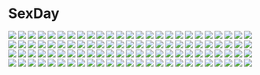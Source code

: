 # SexDay
![](https://konachan.com/jpeg/b8a7d7cab21754674b70bbc3ecaa3f77/Konachan.com%20-%20292451%20amasora_taichi%20bed%20brown_eyes%20brown_hair%20food%20girls_und_panzer%20kadotani_anzu%20long_hair%20towel%20twintails%20wet.jpg)
![](https://konachan.com/image/3d51af306c2cd6c17c285ab69545ea2c/Konachan.com%20-%2040928%20animal%20cat%20halloween%20pumpkin%20tagme%20witch.jpg)
![](https://konachan.com/image/f4fa2a6cab70de3a7aefb529472cbe6c/Konachan.com%20-%20171460%20blue_eyes%20blue_hair%20blush%20christmas%20gloves%20hat%20pink_hair%20ponytail%20purple_hair%20red_eyes%20red_hair%20santa_hat%20skirt%20thighhighs%20tomoe_mami%20twintails.jpg)
![](https://konachan.com/image/706126739208573f69e5f8d3823b1c5f/Konachan.com%20-%2035784%20bra%20breasts%20cleavage%20jpeg_artifacts%20katsura_kotonoha%20panties%20saionji_sekai%20school_days%20underwear%20zettai_ryouiki.jpg)
![](https://konachan.com/image/3db2bf625c3fcc06ed3367f9be523722/Konachan.com%20-%20235515%20animal%20bird%20bow%20dress%20feathers%20houjuu_nue%20landscape%20ryosios%20scenic%20short_hair%20thighhighs%20touhou%20wings.jpg)
![](https://konachan.com/image/24e5003a0f7a680344f5504e16637cb8/Konachan.com%20-%20136529%20animal%20bed%20blush%20cat%20headband%20original%20red_eyes%20zpolice.jpg)
![](https://konachan.com/jpeg/85fbc7fbc46cc2b5c99b5345bd5327b9/Konachan.com%20-%20164246%20apple%20dress%20food%20fruit%20kagamine_rin%20mokoppe%20vocaloid%20white.jpg)
![](https://konachan.com/jpeg/f99591eac18a8199e7d151853b34d252/Konachan.com%20-%20220417%20blonde_hair%20blue_eyes%20nibiiro_shizuka%20original.jpg)
![](https://konachan.com/image/0ac2c62180b4acb5091c72b6ee85ec92/Konachan.com%20-%2051169%20hatsune_miku%20vocaloid.jpg)
![](https://konachan.com/jpeg/fe51955023ef371aacc9a2af2c571fcb/Konachan.com%20-%20185401%20akagi_%28kancolle%29%20anthropomorphism%20drink%20food%20group%20haruna_%28kancolle%29%20hiei_%28kancolle%29%20kaga_%28kancolle%29%20night%20ooi_%28kancolle%29%20stars%20suzuya_%28kancolle%29.jpg)
![](https://konachan.com/jpeg/351bf529e5d716fc3617c26c33587cc4/Konachan.com%20-%20285956%20aqua_eyes%20bikini%20braids%20clouds%20headband%20hoodie%20katana%20long_hair%20mashiro_aa%20navel%20ponytail%20sky%20swimsuit%20sword%20tree%20water%20weapon%20white_hair%20yellow_eyes.jpg)
![](https://konachan.com/jpeg/78e7842a792c4ea4f6984afe0cbcea50/Konachan.com%20-%20258617%20bed%20black_eyes%20black_hair%20blush%20bow%20condom%20kneehighs%20logo%20long_hair%20panties%20school_uniform%20skirt%20tagme_%28artist%29%20twintails%20underwear%20yumehiko.jpg)
![](https://konachan.com/image/54253dab90127d48a8ba6bf348faa00a/Konachan.com%20-%20292864%20close%20flowers%20gray_hair%20green%20green_eyes%20horns%20maou%28demonlord%29%20original%20short_hair%20signed%20wristwear.jpg)
![](https://konachan.com/image/2d542f54c1a287f4008062537c2755db/Konachan.com%20-%2046397%20eila_ilmatar_juutilainen%20sanya_v_litvyak%20strike_witches.jpg)
![](https://konachan.com/image/ffd928c1ebe1a7fd377bfb598bb63b67/Konachan.com%20-%20262549%20bed%20blush%20bra%20breasts%20brown_eyes%20brown_hair%20huyumitsu%20nipples%20open_shirt%20original%20panties%20pantyhose%20school_uniform%20shirt%20short_hair%20skirt%20underwear.jpg)
![](https://konachan.com/image/943f9a5d3163f043fc9e73b69c1b439e/Konachan.com%20-%2029976%20galaxy_angel%20milfeulle_sakuraba.jpg)
![](https://konachan.com/image/04a52a26a264f2544e8c37bc262d7800/Konachan.com%20-%20190232%20animal_ears%20blush%20bow%20breasts%20brown_eyes%20bunny_ears%20cleavage%20long_hair%20nanaroba_hana%20original%20purple_hair%20ribbons%20thighhighs%20waitress%20zoom_layer.jpg)
![](https://konachan.com/image/e477dc2331832929cfb8ee2bd7ddc01a/Konachan.com%20-%20160652%20camera%20flowers%20hatomsk%20original%20scarf.jpg)
![](https://konachan.com/jpeg/81371e4e215a0a1d4fb4e3a1668924a7/Konachan.com%20-%2038497%20cuffs_%28studio%29%20garden_%28galge%29.jpg)
![](https://konachan.com/image/24e3442ecb0d4aa6b53965152fadb66f/Konachan.com%20-%2068251%20hatsune_miku%20twintails%20vocaloid.jpg)
![](https://konachan.com/image/9e94ed40e875d0b3acb556b6d358ff7f/Konachan.com%20-%2059303%20hatsune_miku%20jpeg_artifacts%20kasane_teto%20utau%20vocaloid%20w.s.jpg)
![](https://konachan.com/image/91decb00a3bcabfa4fad428cb6fcc1c3/Konachan.com%20-%20174838%20gemi%20green_hair%20original%20pantyhose%20skirt%20snow%20tree.jpg)
![](https://konachan.com/image/8a3d0b8635a6e6c0392d563db2096c84/Konachan.com%20-%2055749%20guitar%20hakurei_reimu%20hoshiguma_yuugi%20instrument%20komeiji_satori%20kurodani_yamame%20mizuhashi_parsee%20music%20pointed_ears%20sayori%20thighhighs%20touhou.jpg)
![](https://konachan.com/image/3f4cbf1f638fc221b9732e6285918cd0/Konachan.com%20-%20142348%20brown_eyes%20brown_hair%20misaka_mikoto%20school_uniform%20short_hair%20sky%20to_aru_kagaku_no_railgun%20to_aru_majutsu_no_index%20watermark.jpg)
![](https://konachan.com/image/6321ffa860457266a9c7508b981f005c/Konachan.com%20-%2037085%20aqua_hair%20black_hair%20blue_eyes%20brown_hair%20gainax%20glasses%20gray_hair%20group%20kneehighs%20male%20red_eyes%20ribbons%20rooftop%20scan%20short_hair%20skirt%20twintails.jpg)
![](https://konachan.com/image/8b588c7dd8041fb43bda5efe446adf57/Konachan.com%20-%2018575%20planetes.jpg)
![](https://konachan.com/image/25292680b653a70eb52796d3dec7cb6f/Konachan.com%20-%2048246%20hayate_no_gotoku%20maid%20maria_%28hayate_no_gotoku%29%20sanzenin_nagi.jpg)
![](https://konachan.com/jpeg/447447543fa9b3c711fe00a4386e7bf7/Konachan.com%20-%20302094%20breasts%20cleavage%20close%20dekitani%20fairy%20flowers%20original%20pointed_ears%20polychromatic%20wings.jpg)
![](https://konachan.com/image/d9a744b8e2ce2469c696681c123548ab/Konachan.com%20-%20188499%20black_eyes%20black_hair%20blush%20bondage%20cameltoe%20cheerleader%20f-ism%20kneehighs%20murakami_suigun%20original%20panties%20ponytail%20spread_legs%20underwear.jpg)
![](https://konachan.com/image/f1dd1571c1e5f237e5af15e869be6447/Konachan.com%20-%2067262%20saigyouji_yuyuko%20touhou.jpg)
![](https://konachan.com/image/16f0974fb9794c2630133cd43c80c5f8/Konachan.com%20-%20126587%20aqua_eyes%20aqua_hair%20bow%20cosplay%20crying%20hatsune_miku%20koyubi%20long_hair%20mahou_shoujo_madoka_magica%20pink%20ribbons%20thighhighs%20twintails%20vocaloid.jpg)
![](https://konachan.com/image/0ce214886d81fc8ec677514f50a2db51/Konachan.com%20-%20137002%20original%20teddy_yang.jpg)
![](https://konachan.com/jpeg/487eac8451be0f27bbedf1bc5adf9647/Konachan.com%20-%2060565%20bed%20cube%20game_cg%20kanekiyo_miwa%20natsu_no_ame%20panties%20segawa_rikako%20striped_panties%20underwear.jpg)
![](https://konachan.com/jpeg/3ab9bafdd6ce9e293eedcab2b8a7814c/Konachan.com%20-%20223413%20anthropomorphism%20chibi%20gakkou_gurashi%21%20hatsune_miku%20kashuu_kiyomitsu%20long_hair%20male%20ponita%20tagme_%28character%29%20takeya_yuki%20touken_ranbu%20vocaloid.jpg)
![](https://konachan.com/image/cf1d703784707248df736db9650f10f8/Konachan.com%20-%20150275%20black_hair%20japanese_clothes%20kentaurosu%20long_hair%20original.jpg)
![](https://konachan.com/image/881d07ddbd94708f547a8a8ff68ce253/Konachan.com%20-%2041151%20amamiya_shiina%20bikini%20maid%20nanashiro_nanami%20nogizaka_haruka%20nogizaka_haruka_no_himitsu%20nogizaka_mika%20pool%20sakurazaka_hazuki%20swimsuit%20topless.jpg)
![](https://konachan.com/jpeg/aad44eb1328b487ab85e7669e746a2f0/Konachan.com%20-%2074594%20bed%20bell%20blue_hair%20blush%20breasts%20catgirl%20chibi%20loli%20neko_koi%20nipples%20nopan%20open_shirt%20red_eyes%20tail%20thighhighs%20twintails%20whirlpool%20white_hair.jpg)
![](https://konachan.com/jpeg/1746be8940c80effdcc3c59bb0bb1962/Konachan.com%20-%20217804%20ass%20barefoot%20bra%20breasts%20cleavage%20fish.boy%20garter%20gloves%20headdress%20nishikino_maki%20panties%20purple_eyes%20red_hair%20underwear%20white.jpg)
![](https://konachan.com/image/70b88fbe6379df462f94558cbba6d6d7/Konachan.com%20-%2064254%20gumi%20headphones%20vocaloid%20white.jpg)
![](https://konachan.com/jpeg/b4eae5b6b3c323ca77915f47040fb07b/Konachan.com%20-%20149616%20game_cg%20ko%7Echa%20saimon_eclair%20saimon_misumi%20witch%27s_garden.jpg)
![](https://konachan.com/image/d1e2e8447eae9b879274bda693851b61/Konachan.com%20-%2060222%20blue_eyes%20brown_hair%20kantoku%20long_hair%20miyazawa_midori%20natsu_no_ame%20scan.jpg)
![](https://konachan.com/image/670d2dd4b582617c6621c465eaf1896e/Konachan.com%20-%20224932%20bou_nin%20clouds%20dress%20long_hair%20original%20petals%20rain%20scenic%20sky%20water.jpg)
![](https://konachan.com/jpeg/e77aa23a794c778582ab0f2ce88dcae9/Konachan.com%20-%2086392%20bra%20horns%20ibuki_suika%20masiroke%20open_shirt%20pantyhose%20school_uniform%20touhou%20underwear.jpg)
![](https://konachan.com/jpeg/8d607f5a821a3d4bbfe1bef5ad3411ca/Konachan.com%20-%20282576%20aqua_eyes%20blush%20braids%20original%20pajamas%20purple_hair%20short_hair%20shorts%20sumisaki_yuzuna%20white.jpg)
![](https://konachan.com/image/f902ba4bd46223b67b991cd3d71c63c2/Konachan.com%20-%20276878%20barefoot%20blush%20boots%20breasts%20cleavage%20dress%20drink%20headband%20long_hair%20nipples%20no_bra%20nopan%20original%20pantyhose%20skirt%20skirt_lift%20thighhighs%20wink.jpg)
![](https://konachan.com/image/0676795f7e4ee67b3d8b12507b1c29a0/Konachan.com%20-%2026704%20donald_duck%20goofy%20kairi%20kingdom_hearts%20mickey%20roxas%20sora.jpg)
![](https://konachan.com/jpeg/d0e349a662701610927baa7ba6b82a23/Konachan.com%20-%2013499%20dualscreen%20hidamari_sketch%20miyako%20vector%20yuno.jpg)
![](https://konachan.com/image/fb3e7008ab9f5858cbb910f72164cea9/Konachan.com%20-%20104954%20bandaid%20flowers%20genderswap%20gun%20panties%20parody%20red_eyes%20school_uniform%20short_hair%20skirt%20socks%20suzushina_yuriko%20underwear%20weapon%20white%20white_hair.jpg)
![](https://konachan.com/image/d0554d7bf7606446f791c0f435b24760/Konachan.com%20-%2054659%20aqua_eyes%20aqua_hair%20blush%20breasts%20cleavage%20hatsune_miku%20imazono%20long_hair%20no_bra%20panties%20skirt%20tattoo%20thighhighs%20tie%20twintails%20underwear%20vocaloid.jpg)
![](https://konachan.com/image/4799496441c1c5fff22afe9944a33efc/Konachan.com%20-%20270469%20apon%20ass%20brown_hair%20gray%20original%20panties%20purple_eyes%20school_uniform%20short_hair%20socks%20underwear%20upskirt.jpg)
![](https://konachan.com/image/531bd05926b43f78be215b89fe5777d7/Konachan.com%20-%20146619%20ass%20beach%20bikini%20bouhatei_tetora%20breasts%20cleavage%20joshiraku%20kimuti-g%20swimsuit%20water.jpg)
![](https://konachan.com/image/99938b7a8d72a7fda63da2a5a47a10a7/Konachan.com%20-%20294003%20anthropomorphism%20azur_lane%20blood%20formidable_%28azur_lane%29%20nude%20penis%20pussy%20rak_%28kuraga%29%20red_eyes%20sex%20twintails%20uncensored.jpg)
![](https://konachan.com/jpeg/3b4d590fa8e4d22f06456bce0d06b594/Konachan.com%20-%20204386%20ass%20bikini%20blonde_hair%20breast_hold%20headband%20juuoumujin_no_fafnir%20korie_riko%20lisa_highwalker%20long_hair%20purple_eyes%20scan%20swimsuit%20topless%20wet.jpg)
![](https://konachan.com/image/d02fbfd0f271f8129fea9f76e3986ddf/Konachan.com%20-%20275910%20animal_ears%20anthropomorphism%20azur_lane%20blonde_hair%20bow%20breasts%20censored%20ge_zhong_kuaile%20long_hair%20navel%20nipples%20nude%20orange_eyes%20pussy%20watermark%20white.jpg)
![](https://konachan.com/image/22f70888ae0bdb7f3709a3bc19ef8b8f/Konachan.com%20-%20268593%20ball%20baseball%20baseball_bat%20gia%20hoodie%20nijisanji%20pink%20pink_eyes%20pink_hair%20sasaki_saku%20school_uniform%20short_hair%20signed%20skirt%20sport.jpg)
![](https://konachan.com/jpeg/a309abe822ab5bf7041c371aab446ca6/Konachan.com%20-%2078543%20takanashi_izumi%20working%21%21%20zoom_layer.jpg)
![](https://konachan.com/image/3f7ea18f7dac90305b86a80525dc5231/Konachan.com%20-%20175844%20brown_hair%20card_captor_sakura%20green_eyes%20kinomoto_sakura%20moonknives.jpg)
![](https://konachan.com/image/9ffe44f083937f1baf6fb9b47367e44a/Konachan.com%20-%20112780%20matsuhime_mujina%20pantyhose%20plus9%20purple_eyes%20purple_hair%20shinrabanshou%20white.jpg)
![](https://konachan.com/image/8d328bf994f476895388dac9d26a7c0e/Konachan.com%20-%20198173%20barefoot%20beach%20clouds%20dress%20flowers%20hatsune_miku%20instrument%20petals%20scenic%20sky%20sunset%20twintails%20violin%20vocaloid%20water%20wei_ji.jpg)
![](https://konachan.com/image/703caf93f27c3b72571ed0c785a18d89/Konachan.com%20-%20304484%20blue_eyes%20close%20hoshizaki_reita%20rem%20re%3Azero_kara_hajimeru_isekai_seikatsu%20signed.jpg)
![](https://konachan.com/jpeg/5d3b66fcebc05eb911567020ccb349c3/Konachan.com%20-%20172210%20blue_hair%20boots%20bow%20braids%20demon%20dress%20fang%20gray_hair%20group%20hat%20headdress%20koakuma%20maid%20red_eyes%20red_hair%20ribbons%20tie%20touhou%20vampire%20wings%20wink.jpg)
![](https://konachan.com/image/4fcb1401f6f5a003206c706d5e0c82dc/Konachan.com%20-%2090653%20ass%20christmas%20coffee-kizoku%20original%20panties%20red%20red_eyes%20red_hair%20santa_costume%20short_hair%20underwear.jpg)
![](https://konachan.com/image/c928819419d9dcabd71e4bdf1b13d76d/Konachan.com%20-%207502%20mermaid%20tagme.jpg)
![](https://konachan.com/jpeg/5d52cab2ba57748243a71d5ac2e430fc/Konachan.com%20-%20282654%20aqua_eyes%20bed%20blush%20book%20breasts%20brown_hair%20dress%20long_hair%20original%20pantyhose%20pink_eyes%20pink_hair%20purinko%20shirt%20skirt%20sleeping%20socks%20twintails.jpg)
![](https://konachan.com/image/5264c196dd7182e709b911cc2b07b6b8/Konachan.com%20-%2049900%202girls%20blonde_hair%20flandre_scarlet%20red_eyes%20remilia_scarlet%20rondo_umigame%20touhou%20vampire.jpg)
![](https://konachan.com/jpeg/7f375dd704bc0f6fb823e9f02c6ac7e9/Konachan.com%20-%20166802%20blonde_hair%20blue_eyes%20blush%20bow%20braids%20kurosaki_mea%20long_hair%20navel%20nude%20pink_hair%20purple_eyes%20red_hair%20ribbons%20short_hair%20tail%20to_love_ru%20yellow_eyes.jpg)
![](https://konachan.com/jpeg/84be3ccf4488b26a05784785d1615cc5/Konachan.com%20-%20268749%20aqua_eyes%20aqua_hair%20barefoot%20dress%20flowers%20long_hair%20original%20ribbons%20tagme_%28artist%29%20underwater%20water.jpg)
![](https://konachan.com/image/1d1d205a6fe80c2b7048a525d5ff5586/Konachan.com%20-%2024230%20ass%20azasuke_wind%20black_lagoon%20gun%20revy%20weapon.jpg)
![](https://konachan.com/jpeg/7e6097dc4a36536d3e4fcca963839ae6/Konachan.com%20-%20202938%20brown_hair%20cum%20game_cg%20green_eyes%20ichikawa_saasha%20long_hair%20matsubara_kusuha%20neyuki_no_gen%27ei_-shirahanasou_no_hitobito-%20silkys_plus%20tears%20thighhighs.jpg)
![](https://konachan.com/jpeg/ef4766586509e9b9cfdd149d4af8e809/Konachan.com%20-%20297503%20aqua_eyes%20blonde_hair%20blush%20candy%20lollipop%20long_hair%20original%20skirt%20tatami_to_hinoki%20thighhighs%20twintails%20waifu2x%20watermark%20wink.jpg)
![](https://konachan.com/image/7c66b7e1c55013d688bb3ed91878ebc9/Konachan.com%20-%2064345%20kobayakawa_rinko%20love_plus.jpg)
![](https://konachan.com/jpeg/026bbd3d6a94ae4213c9a715e0f017e4/Konachan.com%20-%20246997%20brown_hair%20building%20city%20clouds%20drink%20kneehighs%20loundraw%20original%20paper%20rooftop%20scenic%20school_uniform%20short_hair%20signed%20skirt%20sky.jpg)
![](https://konachan.com/image/fda9f652074ec99a772d02601c71a334/Konachan.com%20-%20261704%20ass%20blue_eyes%20blush%20bow%20breasts%20brown_eyes%20gray_hair%20long_hair%20navel%20nipples%20no_bra%20open_shirt%20pubic_hair%20pussy%20rope%20short_hair%20topless%20wet%20white.jpg)
![](https://konachan.com/image/2a868649233862725b924ac80af8e20f/Konachan.com%20-%20135503%20armor%20blonde_hair%20dress%20fate_stay_night%20fate_zero%20fate_%28series%29%20gilgamesh%20iroha_%28shiki%29%20jpeg_artifacts%20male%20saber%20sword%20true_assassin%20weapon.jpg)
![](https://konachan.com/image/fa35434a5c10d9150e7e505ea92165aa/Konachan.com%20-%20176735%202girls%20black_hair%20breasts%20brown_hair%20dragonmaterial%20gloves%20green_eyes%20long_hair%20nipples%20panties%20pussy%20school_uniform%20shirt_lift%20uncensored%20underwear.jpg)
![](https://konachan.com/jpeg/d42337fc8414759fd57c195f9458a50f/Konachan.com%20-%20253859%202girls%20aqua_eyes%20bow%20breasts%20brown_hair%20cleavage%20clouds%20flowers%20gloves%20long_hair%20ponytail%20red_eyes%20short_hair%20shoujo_ai%20signed%20sky%20water%20wedding.jpg)
![](https://konachan.com/jpeg/4457303d2bc2b14c0c958443a4f96ce2/Konachan.com%20-%20272183%20blonde_hair%20cape%20christmas%20flandre_scarlet%20hat%20kure%7Epu%20pantyhose%20red_eyes%20santa_hat%20short_hair%20touhou%20vampire%20wings.jpg)
![](https://konachan.com/image/a56a7a134e4264b15adf609e94f96b8c/Konachan.com%20-%20168649%20black_hair%20bra%20breast_grab%20breasts%20drink%20group%20nipples%20no_bra%20original%20pao_%28otomogohan%29%20short_hair%20sleeping%20underwear%20yellow_eyes.jpg)
![](https://konachan.com/jpeg/0753718ffcdf215e85ece60bd8f3099f/Konachan.com%20-%20255247%20aoi_tori%20bow%20bra%20breasts%20censored%20game_cg%20kneehighs%20koku%20long_hair%20nipples%20panties%20penis%20purple_eyes%20purple_hair%20pussy%20sex%20skirt_lift%20tears%20underwear.jpg)
![](https://konachan.com/image/49ad9341d31f777852d8c2c6aac275a9/Konachan.com%20-%20269094%20beach%20bikini%20breasts%20cherry%20cleavage%20clouds%20drink%20flowers%20food%20fruit%20original%20pink_hair%20ribbons%20sky%20sunglasses%20swimsuit%20tree%20umbrella%20water.jpg)
![](https://konachan.com/jpeg/be71dc3bee5f1a21a670018699a4e463/Konachan.com%20-%20279334%20achiki%20black%20black_hair%20choker%20close%20headdress%20long_hair%20necklace%20original%20purple_eyes%20waifu2x.jpg)
![](https://konachan.com/jpeg/e9eb2d78075250cd3b3044eed6d42d29/Konachan.com%20-%20169530%203-nin_iru%21%20animal_ears%20aqua_eyes%20ass%20blush%20bunny_ears%20bunnygirl%20cameltoe%20game_cg%20headband%20long_hair%20panties%20pantyhose%20riffraff%20sideboob%20underwear%20wet.jpg)
![](https://konachan.com/jpeg/6e549286a91015cfb1815221c4f50714/Konachan.com%20-%20134110%20akihira_fujinohara%20bow%20fire%20fujiwara_no_mokou%20long_hair%20monochrome%20red%20red_eyes%20touhou%20white_hair.jpg)
![](https://konachan.com/image/cd90b455730180665240e9ad9522e80d/Konachan.com%20-%2059530%20animal_ears%20foxgirl%20kanon%20sawatari_makoto%20tail%20wadapen%20white.jpg)
![](https://konachan.com/jpeg/26a9402284a60548cded327361488512/Konachan.com%20-%20228971%20bra%20breasts%20censored%20forest%20game_cg%20headband%20kneehighs%20leaves%20muririn%20nipples%20nopan%20open_shirt%20penis%20pussy%20sex%20shorts%20tree%20underwear%20yuzusoft.jpg)
![](https://konachan.com/image/5d364ef74c87a2dab8d52d4d495c8170/Konachan.com%20-%207710%20aquaplus%20ilfa%20kousaka_tamaki%20leaf%20megami%20swimsuit%20to_heart%20to_heart_2.jpg)
![](https://konachan.com/jpeg/cdc9f35bd5e879e1195c8999e1522869/Konachan.com%20-%2097733%20animal%20apple%20blonde_hair%20dress%20flowers%20food%20fruit%20green_eyes%20kagamine_rin%20night%20nine_09%20rabbit%20rose%20short_hair%20thighhighs%20vocaloid.jpg)
![](https://konachan.com/image/8828eb5c314ae06af8966d2a8bcc0a84/Konachan.com%20-%20117417%20hatsune_miku%20heirou%20miku_append%20vocaloid.jpg)
![](https://konachan.com/image/0ca3b257c6b0c51fe64adc519901c0be/Konachan.com%20-%20265092%20black_hair%20braids%20gloves%20headphones%20kneehighs%20long_hair%20ponytail%20red_eyes%20reflection%20shorts%20thighhighs%20vocaloid%20vocaloid_china%20yuezheng_ling.jpg)
![](https://konachan.com/image/50f4b2535ee91a27a748022521159ea4/Konachan.com%20-%2070578%20aqua_eyes%20aqua_hair%20hatsune_miku%20long_hair%20mikumix%20skirt%20sky%20thighhighs%20tie%20twintails%20vocaloid.jpg)
![](https://konachan.com/image/f23dfb5cd44b040b32e938fa73d2b834/Konachan.com%20-%2015008%20all_male%20male%20naruto%20uzumaki_naruto.jpg)
![](https://konachan.com/jpeg/2db7b09183101ae372bbe376f68c6bae/Konachan.com%20-%20221988%20amazuyu_tatsuki%20animal_ears%20blue_eyes%20brown_hair%20choker%20drink%20game_cg%20headdress%20karura%20utawarerumono%20utawarerumono_itsuwari_no_kamen.jpg)
![](https://konachan.com/image/321ed3dad38ee292a3dd82268b36d935/Konachan.com%20-%2024920%20animal%20blood%20disgaea%20jpeg_artifacts%20kuroboshi_kouhaku%20pleinair%20pointed_ears%20rabbit%20sword%20weapon.jpg)
![](https://konachan.com/image/a5c06daa4faca96b06390f00175c6f1b/Konachan.com%20-%2031468%20breasts%20censored%20favorite%20game_cg%20happy_margaret%21%20kokonoka%20nipples%20penis%20pussy%20sex%20shirt_lift.jpg)
![](https://konachan.com/jpeg/351032fa7a5ce21086c2c7737cfc7608/Konachan.com%20-%20210666%20blush%20hano_%28keepon_haruka%29%20idolmaster%20idolmaster_cinderella_girls%20japanese_clothes%20koshimizu_sachiko%20lolita_fashion%20purple_hair%20short_hair%20yukata.jpg)
![](https://konachan.com/jpeg/c289227c32b7348ac593b2c397a758ad/Konachan.com%20-%2062555%20brown_hair%20gloves%20meiko%20microphone%20short_hair%20skirt%20vocaloid.jpg)
![](https://konachan.com/image/57b53bfc75c4efbfc454515f15ddb662/Konachan.com%20-%20114927%20anal%20animal_ears%20ass%20bed%20fingering%20masturbation%20nude%20panties%20panty_pull%20pussy%20red_eyes%20tail%20uncensored%20underwear%20white_hair%20wolfgirl.jpg)
![](https://konachan.com/image/38a2f0bb5e5dec0f5cfdcd9eba72a214/Konachan.com%20-%20243051%20arkray%20asui_tsuyu%20black_hair%20blue_eyes%20blue_hair%20blush%20brown_eyes%20brown_hair%20cheerleader%20clouds%20group%20horns%20male%20navel%20pink_hair%20short_hair%20skirt%20sky.jpg)
![](https://konachan.com/jpeg/c6c493d2f4f6249e6abc70a46d818bdd/Konachan.com%20-%208869%20hiiragi_tsukasa%20lucky_star%20stars.jpg)
![](https://konachan.com/image/54be8da22af80d5355c22371eb4d4189/Konachan.com%20-%2066482%20japanese_clothes%20kagamine_len%20kagamine_rin%20male%20sarashi%20tattoo%20torii%20underwear%20vocaloid.jpg)
